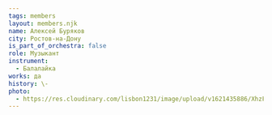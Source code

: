 ```yaml
---
tags: members
layout: members.njk
name: Алексей Буряков
city: Ростов-на-Дону
is_part_of_orchestra: false
role: Музыкант
instrument:
  - Балалайка
works: да
history: \-
photo:
  - https://res.cloudinary.com/lisbon1231/image/upload/v1621435886/XhzFiJB1G6g_ygnggs.jpg
---
```

